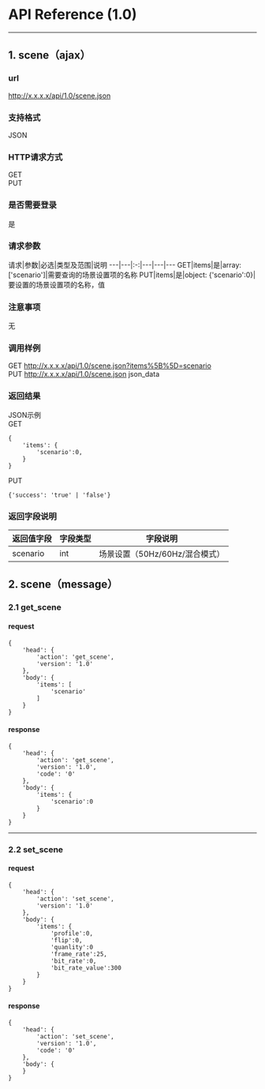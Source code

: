 # API Reference (1.0)
---

## 1. scene（ajax）

### url
http://x.x.x.x/api/1.0/scene.json

### 支持格式
JSON

### HTTP请求方式
GET  
PUT

### 是否需要登录
是

### 请求参数
 请求|参数|必选|类型及范围|说明
---|---|:-:|---|---|---
GET|items|是|array: ['scenario']|需要查询的场景设置项的名称
PUT|items|是|object: {'scenario':0}|要设置的场景设置项的名称，值

### 注意事项
无

### 调用样例
GET http://x.x.x.x/api/1.0/scene.json?items%5B%5D=scenario  
PUT http://x.x.x.x/api/1.0/scene.json json_data

### 返回结果
JSON示例  
GET

	{
		'items': {
			'scenario':0,
		}
	}
	
PUT

	{'success': 'true' | 'false'}
	
### 返回字段说明
返回值字段|字段类型|字段说明
---|---|---
scenario|int|场景设置（50Hz/60Hz/混合模式）

## 2. scene（message）

### 2.1 get_scene
#### request
    {
		'head': {
        	'action': 'get_scene',
            'version': '1.0'
		},
        'body': {
            'items': [
				'scenario'
			]
        }
    }
#### response
    {
		'head': {
            'action': 'get_scene',
            'version': '1.0',
		    'code': '0'
		},
        'body': {
		    'items': {
                'scenario':0
			}
        }
    }
---
### 2.2 set_scene
#### request
    {
		'head': {
		    'action': 'set_scene',
            'version': '1.0'
        },
        'body': {
			'items': {
                'profile':0,
				'flip':0,
				'quanlity':0
				'frame_rate':25,
				'bit_rate':0,
				'bit_rate_value':300
			}
		}
    }
#### response
    {
		'head': {
    		'action': 'set_scene',
            'version': '1.0',
			'code': '0'
		},
        'body': {
		}
    }
